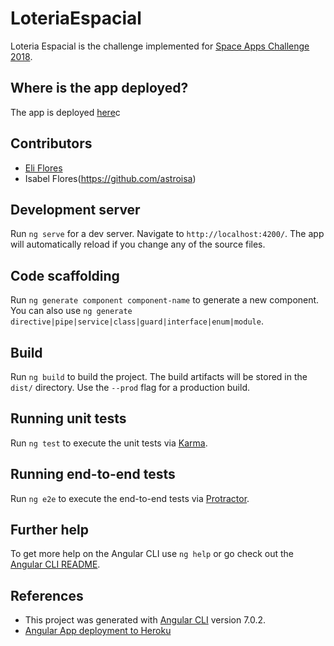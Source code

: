 # LoteriaEspacial

Loteria Espacial is the challenge implemented for [Space Apps Challenge 2018](https://2018.spaceappschallenge.org).

## Where is the app deployed?
The app is deployed [here](http://loteriaespacial.herokuapp.com/)c

## Contributors 
- [Eli Flores](https://github.com/mignonnesaurus)
- Isabel Flores(https://github.com/astroisa)

## Development server

Run `ng serve` for a dev server. Navigate to `http://localhost:4200/`. The app will automatically reload if you change any of the source files.

## Code scaffolding

Run `ng generate component component-name` to generate a new component. You can also use `ng generate directive|pipe|service|class|guard|interface|enum|module`.

## Build

Run `ng build` to build the project. The build artifacts will be stored in the `dist/` directory. Use the `--prod` flag for a production build.

## Running unit tests

Run `ng test` to execute the unit tests via [Karma](https://karma-runner.github.io).

## Running end-to-end tests

Run `ng e2e` to execute the end-to-end tests via [Protractor](http://www.protractortest.org/).

## Further help

To get more help on the Angular CLI use `ng help` or go check out the [Angular CLI README](https://github.com/angular/angular-cli/blob/master/README.md).

## References
* This project was generated with [Angular CLI](https://github.com/angular/angular-cli) version 7.0.2.
* [Angular App deployment to Heroku](https://medium.com/@hellotunmbi/how-to-deploy-angular-application-to-heroku-1d56e09c5147)
